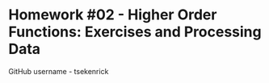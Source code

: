 # Homework #02 - Higher Order Functions: Exercises and Processing Data

GitHub username - tsekenrick
